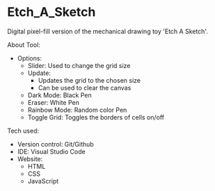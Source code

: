 # Etch_A_Sketch

Digital pixel-fill version of the mechanical drawing toy 'Etch A Sketch'.

About Tool:
* Options:
    * Slider: Used to change the grid size
    * Update: 
        - Updates the grid to the chosen size
        - Can be used to clear the canvas
    * Dark Mode: Black Pen
    * Eraser: White Pen
    * Rainbow Mode: Random color Pen
    * Toggle Grid: Toggles the borders of cells on/off

Tech used:
* Version control: Git/Github
* IDE: Visual Studio Code
* Website:
    * HTML
    * CSS
    * JavaScript
